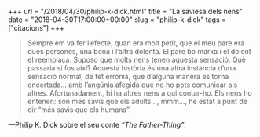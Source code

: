 +++
url = "/2018/04/30/philip-k-dick.html"
title = "La saviesa dels nens"
date = "2018-04-30T17:00:00+00:00"
slug = "philip-k-dick"
tags = ["citacions"]
+++

> Sempre em va fer l’efecte, quan era molt petit, que el meu pare era dues persones, una bona i l’altra dolenta. El pare bo marxa i el dolent el reemplaça. Suposo que molts nens tenen aquesta sensació. Què passaria si fos així? Aquesta història és una altra instància d’una sensació normal, de fet errònia, que d’alguna manera es torna encertada… amb l’angúnia afegida que no ho pots comunicar als altres. Afortunadament, hi ha altres nens a qui contar-ho. Els nens ho entenen: són més savis que els adults…, mmm…, he estat a punt de dir “més savis que els humans”.

—Philip K. Dick sobre el seu conte *“The Father-Thing”*.

